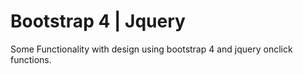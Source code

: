 # Bootstrap 4 | Jquery
Some Functionality with design using bootstrap 4 and jquery onclick functions.

